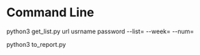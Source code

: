 # Command Line

python3 get_list.py url usrname password --list= --week= --num=

python3 to_report.py
